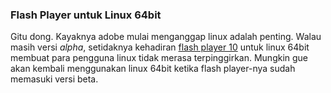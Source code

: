 ### Flash Player untuk Linux 64bit

Gitu dong. Kayaknya adobe mulai menganggap linux adalah penting. Walau masih versi _alpha_, setidaknya kehadiran [flash player 10](http://labs.adobe.com/technologies/flashplayer10/) untuk linux 64bit membuat para pengguna linux tidak merasa terpinggirkan. Mungkin gue akan kembali menggunakan linux 64bit ketika flash player-nya sudah memasuki versi beta.

<!-- {"time": "2008-11-19 15:42:53", "title": "Flash Player untuk Linux 64bit"} -->
